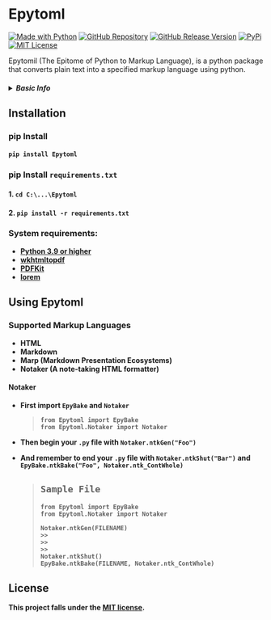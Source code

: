 # Epytoml

[![Made with Python](https://img.shields.io/badge/Made%20with-Python-1f425f.svg)](https://www.python.org/)
[![GitHub Repository](https://badgen.net/badge/icon/github?icon=github&label)](https://github.com/Z1aaan/Epytoml)
[![GitHub Release Version](https://img.shields.io/github/release/Naereen/StrapDown.js.svg)](https://github.com/Z1aaan/Epytoml/releases)
[![PyPi](https://img.shields.io/badge/PyPi-PyPi-brightgreen)](https://pypi.org/project/Epytoml/)
[![MIT License](https://img.shields.io/github/license/Z1aaan/PackCollatzer.svg)](https://github.com/Z1aaan/Epytoml/blob/master/LICENSE.md)

Epytomil (The Epitome of Python to Markup Language), is a python package that converts plain text into a specified markup language using python.

<h5><details><summary><b>Basic Info<b></summary>
Created by: Zhean Ganituen <a href="https://github.com/Z1aaan">Z1aaan</a>

Last Updated: November 27, 2021

Latest Release Version: 1.0.2

GitHub Repo: <a href="https://github.com/Z1aaan/Epytoml">GitHub Repository</a>

Python Package Index: <a href="https://pypi.org/project/Epytoml/">PyPi</a>

License: <a href="https://github.com/Z1aaan/Epytoml/blob/master/LICENSE.md">MIT License</a>

</details>
</h5>

## Installation

### pip Install

#### `pip install Epytoml`

### pip Install `requirements.txt`

#### 1. `cd C:\...\Epytoml`

#### 2. `pip install -r requirements.txt`

### System requirements:

- <a href="https://www.python.org/">Python 3.9 or higher</a>
- <a href="https://wkhtmltopdf.org">wkhtmltopdf</a>
- <a href="https://pdfkit.org">PDFKit</a>
- <a href="https://pypi.org/project/lorem/">lorem</a>

## Using Epytoml

### Supported Markup Languages

- HTML
- Markdown
- Marp (Markdown Presentation Ecosystems)
- Notaker (A note-taking HTML formatter)

#### Notaker

- First import `EpyBake` and `Notaker`

  > ```
  > from Epytoml import EpyBake
  > from Epytoml.Notaker import Notaker
  > ```

- Then begin your `.py` file with `Notaker.ntkGen("Foo")`

- And remember to end your `.py` file with `Notaker.ntkShut("Bar")` and `EpyBake.ntkBake("Foo", Notaker.ntk_ContWhole)`
  > ## `Sample File`
  >
  > ```
  > from Epytoml import EpyBake
  > from Epytoml.Notaker import Notaker
  >
  > Notaker.ntkGen(FILENAME)
  > >>
  > >>
  > >>
  > Notaker.ntkShut()
  > EpyBake.ntkBake(FILENAME, Notaker.ntk_ContWhole)
  > ```

## License

This project falls under the [MIT license](https://github.com/Z1aaan/PackCollatzer/blob/main/LICENSE).
